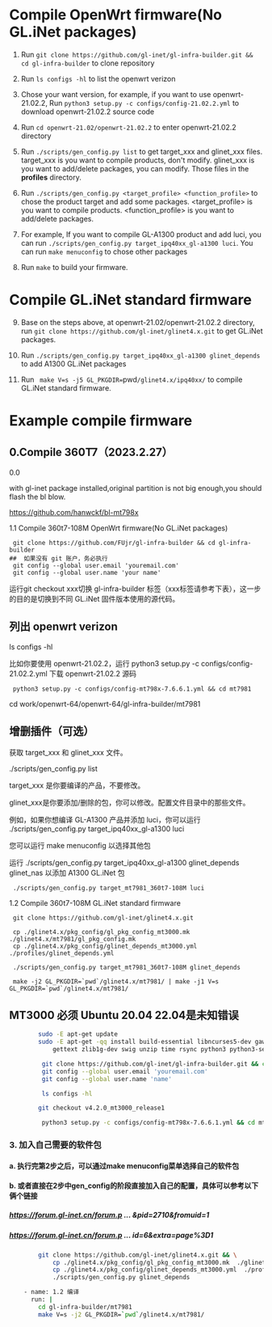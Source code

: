 # Compile OpenWrt firmware(No GL.iNet packages)

1. Run `git clone https://github.com/gl-inet/gl-infra-builder.git && cd gl-infra-builder` to clone repository

2. Run `ls configs -hl` to list the openwrt verizon

3. Chose your want version, for example, if you want to use openwrt-21.02.2, Run `python3 setup.py -c configs/config-21.02.2.yml` to download openwrt-21.02.2 source code

4. Run `cd openwrt-21.02/openwrt-21.02.2` to enter openwrt-21.02.2 directory

5. Run `./scripts/gen_config.py list` to get target_xxx and glinet_xxx files. target_xxx is you want to compile products, don't modify. glinet_xxx is you want to add/delete packages, you can modify. Those files in the **profiles** directory.

6. Run `./scripts/gen_config.py <target_profile> <function_profile>` to chose the product target and add some packages. <target_profile> is you want to compile products. <function_profile> is you want to add/delete packages. 

7. For example, If you want to compile GL-A1300 product and add luci, you can run `./scripts/gen_config.py target_ipq40xx_gl-a1300 luci`. You can run `make menuconfig` to chose other packages

8. Run `make` to build your firmware.

# Compile GL.iNet standard firmware

9. Base on the steps above, at openwrt-21.02/openwrt-21.02.2 directory, run `git clone https://github.com/gl-inet/glinet4.x.git` to get GL.iNet packages.

10. Run `./scripts/gen_config.py target_ipq40xx_gl-a1300 glinet_depends` to add A1300 GL.iNet packages

11. Run ` make V=s -j5 GL_PKGDIR=`pwd`/glinet4.x/ipq40xx/`  to compile GL.iNet standard firmware.

# Example compile firmware

## 0.Compile 360T7（2023.2.27）

0.0

with gl-inet package installed,original partition is not big enough,you should flash the bl blow.

https://github.com/hanwckf/bl-mt798x

1.1  Compile 360t7-108M OpenWrt firmware(No GL.iNet packages)

```
 git clone https://github.com/FUjr/gl-infra-builder && cd gl-infra-builder
##  如果没有 git 账户，务必执行
 git config --global user.email 'youremail.com'
 git config --global user.name 'your name'
```

运行git checkout xxx切换 gl-infra-builder 标签（xxx标签请参考下表），这一步的目的是切换到不同 GL.iNet 固件版本使用的源代码。

##  列出 openwrt verizon

 ls configs -hl
 
 比如你要使用 openwrt-21.02.2，运行 python3 setup.py -c configs/config-21.02.2.yml 下载 openwrt-21.02.2 源码
 
```
 python3 setup.py -c configs/config-mt798x-7.6.6.1.yml && cd mt7981
```

 cd work/openwrt-64/openwrt-64/gl-infra-builder/mt7981
 
##  增删插件（可选）

 获取 target_xxx 和 glinet_xxx 文件。
 
 ./scripts/gen_config.py list
 
 target_xxx 是你要编译的产品，不要修改。
 
 glinet_xxx是你要添加/删除的包，你可以修改。配置文件目录中的那些文件。
 
 例如，如果你想编译 GL-A1300 产品并添加 luci，你可以运行 ./scripts/gen_config.py target_ipq40xx_gl-a1300 luci 
 
 您可以运行 make menuconfig 以选择其他包
 
 运行 ./scripts/gen_config.py target_ipq40xx_gl-a1300 glinet_depends glinet_nas 以添加 A1300 GL.iNet 包
 
```
 ./scripts/gen_config.py target_mt7981_360t7-108M luci
```

1.2 Compile 360t7-108M GL.iNet standard firmware

```
 git clone https://github.com/gl-inet/glinet4.x.git
```

```
 cp ./glinet4.x/pkg_config/gl_pkg_config_mt3000.mk  ./glinet4.x/mt7981/gl_pkg_config.mk
 cp ./glinet4.x/pkg_config/glinet_depends_mt3000.yml  ./profiles/glinet_depends.yml
```

```
 ./scripts/gen_config.py target_mt7981_360t7-108M glinet_depends
```

```
 make -j2 GL_PKGDIR=`pwd`/glinet4.x/mt7981/ | make -j1 V=s GL_PKGDIR=`pwd`/glinet4.x/mt7981/
```

## MT3000 必须 Ubuntu 20.04  22.04是未知错误

```bash
        sudo -E apt-get update
        sudo -E apt-get -qq install build-essential libncurses5-dev gawk git libssl-dev \
            gettext zlib1g-dev swig unzip time rsync python3 python3-setuptools python3-yaml
```

```bash
         git clone https://github.com/gl-inet/gl-infra-builder.git && cd gl-infra-builder
         git config --global user.email 'youremail.com'
         git config --global user.name 'name'
```

```bash
         ls configs -hl
```

```bash
        git checkout v4.2.0_mt3000_release1
```

```bash
         python3 setup.py -c configs/config-mt798x-7.6.6.1.yml && cd mt7981
```

### 3. 加入自己需要的软件包
####   a. 执行完第2步之后，可以通过make menuconfig菜单选择自己的软件包
####   b. 或者直接在2步中gen_config的阶段直接加入自己的配置，具体可以参考以下俩个链接
#####    https://forum.gl-inet.cn/forum.p ... &pid=2710&fromuid=1
#####    https://forum.gl-inet.cn/forum.p ... id=6&extra=page%3D1
   
```bash
        git clone https://github.com/gl-inet/glinet4.x.git && \
            cp ./glinet4.x/pkg_config/gl_pkg_config_mt3000.mk  ./glinet4.x/mt7981/gl_pkg_config.mk && \
            cp ./glinet4.x/pkg_config/glinet_depends_mt3000.yml  ./profiles/glinet_depends.yml && \
            ./scripts/gen_config.py glinet_depends
```

```bash
    - name: 1.2 编译 
      run: |
        cd gl-infra-builder/mt7981
        make V=s -j2 GL_PKGDIR=`pwd`/glinet4.x/mt7981/
```
